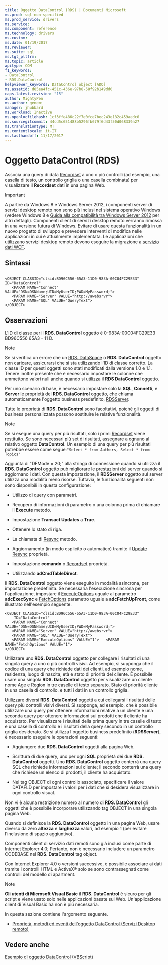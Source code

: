 ```yaml
---
title: Oggetto DataControl (RDS) | Documenti Microsoft
ms.prod: sql-non-specified
ms.prod_service: drivers
ms.service: 
ms.component: reference
ms.technology: drivers
ms.custom: 
ms.date: 01/19/2017
ms.reviewer: 
ms.suite: sql
ms.tgt_pltfrm: 
ms.topic: article
apitype: COM
f1_keywords:
- DataControl
- RDS.DataControl
helpviewer_keywords: DataControl object [ADO]
ms.assetid: d85ea4fc-451c-436e-97b8-58f92b149dd0
caps.latest.revision: "15"
author: MightyPen
ms.author: genemi
manager: jhubbard
ms.workload: Inactive
ms.openlocfilehash: 1cf3ffe486c22f7e0fce7bec243e182c459aedc0
ms.sourcegitcommit: 44cd5c651488b5296fb679f6d43f50d068339a27
ms.translationtype: MT
ms.contentlocale: it-IT
ms.lasthandoff: 11/17/2017
---
```

# <a name="datacontrol-object-rds"></a>Oggetto DataControl (RDS)
Associa una query di data [Recordset](../../../ado/reference/ado-api/recordset-object-ado.md) a uno o più controlli (ad esempio, una casella di testo, un controllo griglia o una casella combinata) per visualizzare il **Recordset** dati in una pagina Web.  
  
> [!IMPORTANT]
>  A partire da Windows 8 e Windows Server 2012, i componenti server di servizi desktop remoto non sono più inclusi nel sistema operativo Windows (vedere Windows 8 e [Guida alla compatibilità tra Windows Server 2012](https://www.microsoft.com/en-us/download/details.aspx?id=27416) per altri dettagli). Componenti client di servizi desktop remoto verranno rimossa in una versione futura di Windows. Evitare di usare questa funzionalità in un nuovo progetto di sviluppo e prevedere interventi di modifica nelle applicazioni in cui è attualmente implementata. Le applicazioni che utilizzano servizi desktop remoto devono eseguire la migrazione a [servizio dati WCF](http://go.microsoft.com/fwlink/?LinkId=199565).  
  
## <a name="syntax"></a>Sintassi  
  
```  
  
<OBJECT CLASSID="clsid:BD96C556-65A3-11D0-983A-00C04FC29E33" ID="DataControl"  
   <PARAM NAME="Connect" VALUE="DSN=DSNName;UID=MyUserID;PWD=MyPassword;">  
   <PARAM NAME="Server" VALUE="http://awebsrvr">  
   <PARAM NAME="SQL" VALUE="QueryText">  
</OBJECT>  
```  
  
## <a name="remarks"></a>Osservazioni  
 L'ID di classe per il **RDS. DataControl** oggetto è 0-983A-00C04FC29E33 BD96C556 65A3 - 11 D.  
  
> [!NOTE]
>  Se si verifica un errore che un [RDS. DataSpace](../../../ado/reference/rds-api/dataspace-object-rds.md) o **RDS. DataControl** oggetto non caricare, assicurarsi che si sta utilizzando l'ID di classe corretto. La classe ID per questi oggetti sono stati modificati dalla versione 1.0 e 1.1. Tenere inoltre presente che è necessario impostare le colonne che ammettono valori null anche quando si utilizza il **RDS DataControl** oggetto.  
  
 Per uno scenario di base, è necessario impostare solo la **SQL**, **Connetti**, e **Server** le proprietà del **RDS. DataControl** oggetto, che chiama automaticamente l'oggetto business predefinito, [RDSServer](../../../ado/reference/rds-api/datafactory-object-rdsserver.md).  
  
 Tutte le proprietà di **RDS. DataControl** sono facoltativi, poiché gli oggetti di business personalizzata possono sostituire le relative funzionalità.  
  
> [!NOTE]
>  Se si esegue una query per più risultati, solo i primi [Recordset](../../../ado/reference/ado-api/recordset-object-ado.md) viene restituito. Se sono necessari più set di risultati, assegnare a ognuno al relativo oggetto **DataControl**. Un esempio di una query per più risultati potrebbe essere come segue:`"Select * from Authors, Select * from Topics"`  
  
 Aggiunta di "DFMode = 20;" alla stringa di connessione quando si utilizza il **RDS. DataControl** oggetto può migliorare le prestazioni del server quando si aggiornano i dati. Con questa impostazione, il **RDSServer** oggetto sul server utilizza una modalità meno risorse. Tuttavia, le funzionalità seguenti non sono disponibili in questa configurazione:  
  
-   Utilizzo di query con parametri.  
  
-   Recupero di informazioni di parametro o una colonna prima di chiamare il **Execute** metodo.  
  
-   Impostazione **Transact Updates** a **True**.  
  
-   Ottenere lo stato di riga.  
  
-   La chiamata di [Resync](../../../ado/reference/ado-api/resync-method.md) metodo.  
  
-   Aggiornamento (in modo esplicito o automatico) tramite il [Update Resync](../../../ado/reference/ado-api/update-resync-property-dynamic-ado.md) proprietà.  
  
-   Impostazione **comando** o [Recordset](../../../ado/reference/rds-api/recordset-sourcerecordset-properties-rds.md) proprietà.  
  
-   Utilizzando **adCmdTableDirect**.  
  
 Il **RDS. DataControl** oggetto viene eseguito in modalità asincrona, per impostazione predefinita. Se necessaria l'esecuzione sincrona per l'applicazione, impostare il [ExecuteOptions](../../../ado/reference/rds-api/executeoptions-property-rds.md) uguale al parametro **adcExecSync** e [FetchOptions](../../../ado/reference/rds-api/fetchoptions-property-rds.md) parametro uguale a **adcFetchUpFront**, come illustrato nell'esempio seguente.  
  
```  
<OBJECT CLASSID="clsid:BD96C556-65A3-11D0-983A-00C04FC29E33"   
    ID="DataControl"  
   <PARAM NAME="Connect" VALUE="DSN=DSNName;UID=MyUserID;PWD=MyPassword;">  
   <PARAM NAME="Server" VALUE="http://awebsrvr">  
   <PARAM NAME="SQL" VALUE="QueryText">  
   <PARAM NAME="ExecuteOptions" VALUE="1">   <PARAM NAME="FetchOptions" VALUE="1">  
</OBJECT>  
```  
  
 Utilizzare uno **RDS. DataControl** oggetto per collegare i risultati di una singola query a uno o più controlli visivi. Ad esempio, si supponga che il codice di una query che richiede dati dei clienti, ad esempio nome, residenza, luogo di nascita, età e stato di priorità del cliente. È possibile usare una singola **RDS. DataControl** oggetto per visualizzare un cliente nome Age e Region in tre caselle di testo separato. Stato di priorità cliente in una casella di controllo. e tutti i dati in un controllo griglia.  
  
 Utilizzare diversi **RDS. DataControl** oggetti a cui collegarsi i risultati delle query più controlli visivi diversi. Si supponga, ad esempio, che è possibile utilizzare una query per ottenere informazioni relative a un cliente e una seconda query per ottenere informazioni sui prodotti che il cliente ha acquistato. Per visualizzare i risultati della prima query in tre caselle di testo e una casella di controllo e i risultati della query secondo in un controllo griglia desiderato. Se si utilizza l'oggetto business predefinito (**RDSServer**), è necessario eseguire le operazioni seguenti:  
  
-   Aggiungere due **RDS. DataControl** oggetti alla pagina Web.  
  
-   Scrittura di due query, uno per ogni **SQL** proprietà dei due **RDS. DataControl** oggetti. Uno **RDS. DataControl** oggetto conterrà una query SQL che richiede informazioni sul cliente; il secondo conterrà una query che richiede un elenco di prodotti, il cliente ha acquistato.  
  
-   Nel tag OBJECT di ogni controllo associato, specificare il valore DATAFLD per impostare i valori per i dati che si desidera visualizzare in ogni controllo visual.  
  
 Non vi è alcuna restrizione numero al numero di **RDS. DataControl** gli oggetti che è possibile incorporare utilizzando tag OBJECT in una singola pagina Web.  
  
 Quando si definisce la **RDS. DataControl** oggetto in una pagina Web, usare diverso da zero **altezza** e **larghezza** valori, ad esempio 1 (per evitare l'inclusione di spazio aggiuntivo).  
  
 Componenti client di servizio dati remoti sono già inclusi come parte di Internet Explorer 4.0; Pertanto, non è necessario includere un parametro CODEBASE nel **RDS. DataControl** tag object.  
  
 Con Internet Explorer 4.0 o versioni successive, è possibile associare ai dati tramite i controlli HTML e ActiveX® solo se sono contrassegnati come controlli del modello di apartment.  
  
> [!NOTE]
>  **Gli utenti di Microsoft Visual Basic** il **RDS. DataControl** è sicuro per gli script e viene usato solo nelle applicazioni basate sul Web. Un'applicazione client di Visual Basic ha non è più necessaria.  
  
 In questa sezione contiene l'argomento seguente.  
  
-   [Proprietà, metodi ed eventi dell'oggetto DataControl (Servizi Desktop remoto)](../../../ado/reference/rds-api/datacontrol-object-rds-properties-methods-and-events.md)  
  
## <a name="see-also"></a>Vedere anche  
 [Esempio di oggetto DataControl (VBScript)](../../../ado/reference/rds-api/datacontrol-object-example-vbscript.md)






















